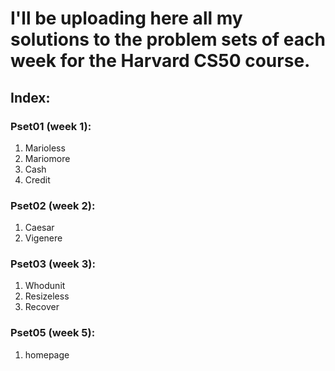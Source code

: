 # I'll be uploading here all my solutions to the problem sets of each week for the Harvard CS50 course.

## Index:

### Pset01 (week 1):
1. Marioless
2. Mariomore
3. Cash
4. Credit
  
### Pset02 (week 2):
1. Caesar
2. Vigenere

### Pset03 (week 3):
1. Whodunit
2. Resizeless
3. Recover

### Pset05 (week 5):
1. homepage
